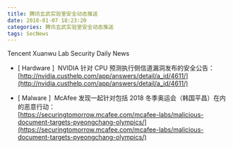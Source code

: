 ```yaml
---
title: 腾讯玄武实验室安全动态推送
date: 2018-01-07 18:23:20
categories: 腾讯玄武实验室安全动态推送
tags: SecNews
---
```


Tencent Xuanwu Lab Security Daily News  
* [ Hardware ]  NVIDIA 针对 CPU 预测执行侧信道漏洞发布的安全公告：   
[http://nvidia.custhelp.com/app/answers/detail/a_id/4611/](http://nvidia.custhelp.com/app/answers/detail/a_id/4611/)  

* [ Malware ]  McAfee 发现一起针对包括 2018 冬季奥运会（韩国平昌）在内的恶意行动：   
[https://securingtomorrow.mcafee.com/mcafee-labs/malicious-document-targets-pyeongchang-olympics/](https://securingtomorrow.mcafee.com/mcafee-labs/malicious-document-targets-pyeongchang-olympics/)  

